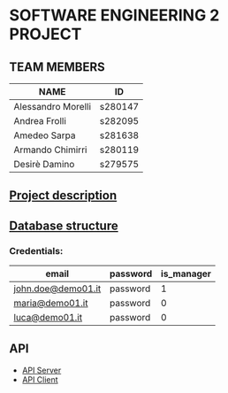# SOFTWARE ENGINEERING 2 PROJECT

## TEAM MEMBERS
|NAME|ID|
|---|---|
|Alessandro Morelli|s280147|
|Andrea Frolli|s282095|
|Amedeo Sarpa | s281638|
|Armando Chimirri | s280119|
|Desirè Damino | s279575|

## [Project description](./Documentation/OfficeQueueManagement.pdf)

## [Database structure](./Documentation/databe_structure.md)
### Credentials:
| email | password | is_manager |
|-------|----------|----------|
| john.doe@demo01.it | password | 1 |
| maria@demo01.it | password | 0 |
| luca@demo01.it | password | 0 |

## API
* [API Server](./Documentation/api-server.md)
* [API Client](./Documentation/api-client.md)
